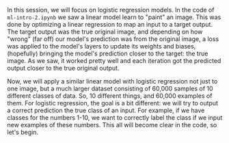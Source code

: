 In this session, we will focus on logistic regression models. In the code of ```ml-intro-2.ipynb``` we saw a linear model learn to "paint" an image. This was done by optimizing a linear regression to map an input to a target output. The target output was the true original image, and depending on how "wrong" (far off) our model's prediction was from the original image, a loss was applied to the model's layers to update its weights and biases, (hopefully) bringing the model's prediction closer to the target: the true image. As we saw, it worked pretty well and each iteration got the predicted output closer to the true original output.

Now, we will apply a similar linear model with logistic regression not just to one image, but a much larger dataset consisting of 60,000 samples of 10 different classes of data. So, 10 different things, and 60,000 examples of them. For logistic regression, the goal is a bit different: we will try to output a correct prediction the true class of an input. For example, if we have classes for the numbers 1-10, we want to correctly label the class if we input new examples of these numbers. This all will become clear in the code, so let's begin.
